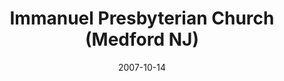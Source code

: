 ---
date: &id001 2007-10-14
end_date: null
location:
  address: 21 South Main Street
  city: Medford
  state: NJ
minister:
- end: 2007-01-01
  name: David Harr
  start: 2005-01-01
  type: Organizing Pastor
- end: null
  name: David Harr
  start: 2007-01-01
  type: Pastor
ministers:
- David Harr
- David Harr
name: Immanuel Presbyterian Church
names:
- end: 2007-10-14
  name: Immanuel Orthodox Presbyterian Chapel
  start: 2005-01-01
- end: null
  name: Immanuel Presbyterian Church
  start: 2007-10-14
origination_date: *id001
raw_data: "NEW JERSEY\tMedford\nImmanuel Orthodox Presbyterian Chapel (2005-October\
  \ 14, 2007)\nImmanuel Presbyterian Church  (October 14, 2007- )\n21 South Main Street\n\
  Org. Pastor: David Harr, 2005-7\nPastor: David Harr, 2007-\n"
received_from: null
states:
- NJ
status:
  active: true
  end_date: null
  reason: null
  received_from: null
  withdrawal_to: null
title: Immanuel Presbyterian Church (Medford NJ)
year_established:
- 2007

---